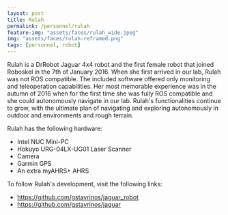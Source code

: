 ```yaml
---
layout: post
title: Rulah
permalink: /personnel/rulah
feature-img: "assets/faces/rulah_wide.jpeg"
img: "assets/faces/rulah-reframed.png"
tags: [personnel, robot]
---
```



Rulah is a DrRobot Jaguar 4x4 robot and the first female robot that
joined Roboskel in the 7th of January 2016. When she first arrived in 
our lab, Rulah was not ROS compatible. The included software offered only
monitoring and teleoperation capabilities. Her most memorable experience
was in the autumn of 2016 when for the first time she was fully ROS
compatible and she could autonomously navigate in our lab. Rulah's
functionalities continue to grow, with the ultimate plan of navigating
and exploring autonomously in outdoor and environments and rough terrain.

Rulah has the following hardware:
 * Intel NUC Mini-PC
 * Hokuyo URG-04LX-UG01 Laser Scanner
 * Camera
 * Garmin GPS
 * An extra myAHRS+ AHRS

To follow Rulah's development, visit the following links:
  * <https://github.com/gstavrinos/jaguar_robot>
  * <https://github.com/gstavrinos/jaguar>
